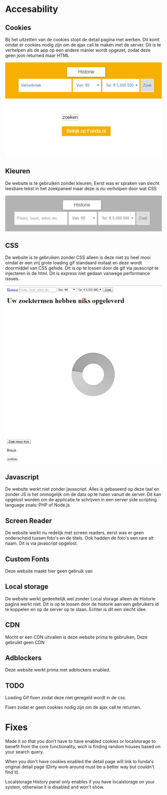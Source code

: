 # Accesability

## Cookies

Bij het uitzetten van de cookies stopt de detail pagina met werken. Dit komt omdat er cookies nodig zijn om de ajax call te maken met de server.
Dit is te verhelpen als de app op een andere manier wordt opgezet, zodat deze geen json returned maar HTML

![cookies](readme/nocookies.jpg)

## Kleuren

De website is te gebruiken zonder kleuren, Eerst was er spraken van slecht leesbare tekst in het zoekpaneel maar deze is nu verholpen door wat CSS

![cookies](readme/color.jpg)

## CSS

De website is te gebruiken zonder CSS alleen is deze niet zo heel mooi omdat er een vrij grote loading gif standaard instaat en deze wordt doormiddel van CSS gehide.
Dit is op te lossen door de gif via javascript te injecteren in de html. Dit is express niet gedaan vanwege performance issues.

![cookies](readme/css.jpg)

## Javascript

De website werkt niet zonder javascript. Alles is gebaseerd op deze taal en zonder JS is het onmogelijk om de data op te halen vanuit de server. Dit kan opgelost worden om de applicatie te schrijven
in een server side scripting language zoals: PHP of Node.js

## Screen Reader

De website werkt nu redelijk met screen readers, eerst was er geen onderscheid tussen foto's en de titels. Ook hadden de foto's een rare alt naam. Dit is via javascript opgelost.

## Custom Fonts

Deze website maakt hier geen gebruik van

## Local storage

De website werkt gedeeltelijk wel zonder Local storage alleen de Historie pagina werkt niet. Dit is op te lossen door de historie aan een gebruikers id te koppelen en op de server op te slaan.
Echter is dit een slecht idee.

## CDN

Mocht er een CDN uitvallen is deze website prima te gebruiken, Deze gebruikt geen CDN

## Adblockers 

Deze website werkt prima met adblockers enabled.

## TODO

Loading Gif fixen zodat deze niet geregeld wordt in de css.

Fixen zodat er geen cookies nodig zijn om de ajax call te returnen.


# Fixes


Made it so that you don't have to have enabled cookies or localstorage to benefit from the core functionality, wich is finding random houses based on your search query.


When you don't have cookies enabled the detail page will link to funda's original detail page (Dirty work around must be a better way but couldn't find it).

Localstorage History panel only enables if you have localstorage on your system, otherwise it is disabled and won't show.